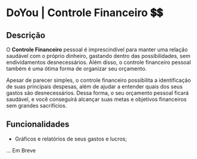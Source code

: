 # DoYou | Controle Financeiro 💲💲


## Descrição
<p>  O <b>Controle Financeiro</b> pessoal é imprescindível para manter uma relação saudável com o próprio dinheiro, gastando dentro das possibilidades, sem endividamentos desnecessários. Além disso, o controle financeiro pessoal também é uma ótima forma de organizar seu orçamento.</p>
<p>  Apesar de parecer simples, o controle financeiro possibilita a identificação de suas principais despesas, além de ajudar a entender quais dos seus gastos são desnecessários. Dessa forma, o seu orçamento pessoal ficará saudável, e você conseguirá alcançar suas metas e objetivos financeiros sem grandes sacrifícios.</p>
 

## Funcionalidades
 - Gráficos e relatórios de seus gastos e lucros;

... Em Breve
